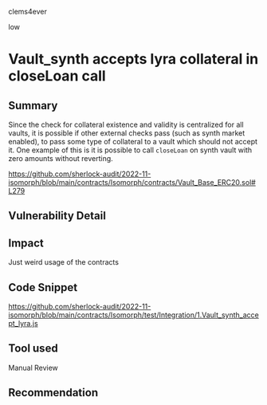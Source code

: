 clems4ever

low

# Vault_synth accepts lyra collateral in closeLoan call

## Summary
Since the check for collateral existence and validity is centralized for all vaults, it is possible if other external checks pass (such as synth market enabled), to pass some type of collateral to a vault which should not accept it.
One example of this is it is possible to call `closeLoan` on synth vault with zero amounts without reverting.

https://github.com/sherlock-audit/2022-11-isomorph/blob/main/contracts/Isomorph/contracts/Vault_Base_ERC20.sol#L279

## Vulnerability Detail

## Impact
Just weird usage of the contracts

## Code Snippet

https://github.com/sherlock-audit/2022-11-isomorph/blob/main/contracts/Isomorph/test/Integration/1.Vault_synth_accept_lyra.js

## Tool used

Manual Review

## Recommendation
